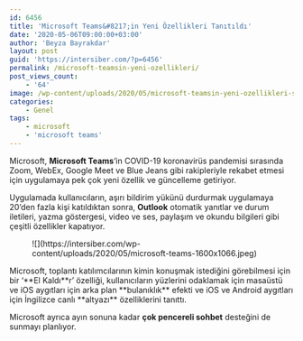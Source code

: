 ```yaml
---
id: 6456
title: 'Microsoft Teams&#8217;in Yeni Özellikleri Tanıtıldı'
date: '2020-05-06T09:00:00+03:00'
author: 'Beyza Bayrakdar'
layout: post
guid: 'https://intersiber.com/?p=6456'
permalink: /microsoft-teamsin-yeni-ozellikleri/
post_views_count:
    - '64'
image: /wp-content/uploads/2020/05/microsoft-teamsin-yeni-ozellikleri-scaled.jpg
categories:
    - Genel
tags:
    - microsoft
    - 'microsoft teams'
---
```


Microsoft, **Microsoft Teams**‘in COVID-19 koronavirüs pandemisi sırasında Zoom, WebEx, Google Meet ve Blue Jeans gibi rakipleriyle rekabet etmesi için uygulamaya pek çok yeni özellik ve güncelleme getiriyor.

Uygulamada kullanıcıların, aşırı bildirim yükünü durdurmak uygulamaya 20’den fazla kişi katıldıktan sonra, **Outlook** otomatik yanıtlar ve durum iletileri, yazma göstergesi, video ve ses, paylaşım ve okundu bilgileri gibi çeşitli özellikler kapatıyor.

<figure class="wp-block-image size-large">![](https://intersiber.com/wp-content/uploads/2020/05/microsoft-teams-1600x1066.jpeg)</figure>Microsoft, toplantı katılımcılarının kimin konuşmak istediğini görebilmesi için bir ‘**El Kaldı**r’ özelliği, kullanıcıların yüzlerini odaklamak için masaüstü ve iOS aygıtları için arka plan **bulanıklık** efekti ve iOS ve Android aygıtları için İngilizce canlı **altyazı** özelliklerini tanıttı.

Microsoft ayrıca ayın sonuna kadar **çok pencereli sohbet** desteğini de sunmayı planlıyor.